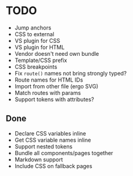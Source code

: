 # TODO

-	Jump anchors
-	CSS to external
-	VS plugin for CSS
-	VS plugin for HTML
-	Vendor doesn't need own bundle
-	Template/CSS prefix
-	CSS breakpoints
-	Fix `route()` names not bring strongly typed?
-	Route names for HTML IDs
-	Import from other file (ergo SVG)
-	Match routes with params
-	Support tokens with attributes?

## Done

-	Declare CSS variables inline
-	Get CSS variable names inline
-	Support nested tokens
-	Bundle all components/pages together
-	Markdown support
-	Include CSS on fallback pages
